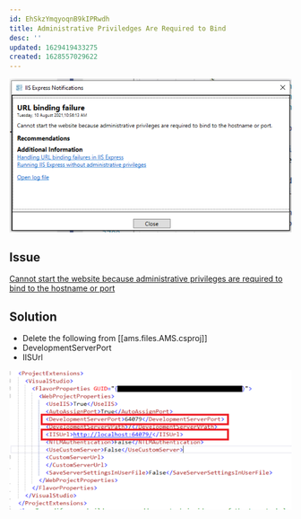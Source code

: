 ```yaml
---
id: EhSkzYmqyoqnB9kIPRwdh
title: Administrative Priviledges Are Required to Bind
desc: ''
updated: 1629419433275
created: 1628557029622
---
```

![](/assets/images/2021-08-10-10-57-12.png)

## Issue

[Cannot start the website because administrative privileges are required to bind to the hostname or port](https://realmpkdotnet.wordpress.com/2015/11/16/cannot-start-the-website-because-administrative-privileges-are-required-to-bind-to-the-hostname-or-port/)

## Solution

-  Delete the following from  [[ams.files.AMS.csproj]]
  - DevelopmentServerPort
  - IISUrl

  ![](/assets/images/2021-08-20-10-29-03.png)